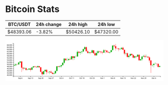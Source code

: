 # Bitcoin Stats

BTC/USDT|24h change|24h high|24h low|
|---|---|---|---|
|$48393.06|-3.82%|$50426.10|$47320.00|

<img src="./chart.svg">
